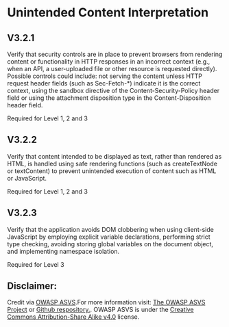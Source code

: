 #  Unintended Content Interpretation
## V3.2.1
Verify that security controls are in place to prevent browsers from rendering content or functionality in HTTP responses in an incorrect context (e.g., when an API, a user-uploaded file or other resource is requested directly). Possible controls could include: not serving the content unless HTTP request header fields (such as Sec-Fetch-\*) indicate it is the correct context, using the sandbox directive of the Content-Security-Policy header field or using the attachment disposition type in the Content-Disposition header field.
Required for Level 1, 2 and 3
## V3.2.2
Verify that content intended to be displayed as text, rather than rendered as HTML, is handled using safe rendering functions (such as createTextNode or textContent) to prevent unintended execution of content such as HTML or JavaScript.
Required for Level 1, 2 and 3
## V3.2.3
Verify that the application avoids DOM clobbering when using client-side JavaScript by employing explicit variable declarations, performing strict type checking, avoiding storing global variables on the document object, and implementing namespace isolation.
Required for Level 3

## Disclaimer:
Credit via [OWASP ASVS](https://owasp.org/www-project-application-security-verification-standard/).For more information visit: [The OWASP ASVS Project](https://owasp.org/www-project-application-security-verification-standard/) or [Github respository.](https://github.com/OWASP/ASVS). OWASP ASVS is under the [Creative Commons Attribution-Share Alike v4.0](https://github.com/OWASP/ASVS/blob/v5.0.0/LICENSE.md) license.
